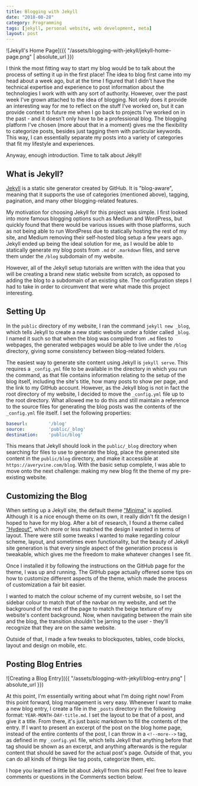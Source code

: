 ```yaml
---
title: Blogging with Jekyll
date: "2018-08-28"
category: Programming
tags: [jekyll, personal website, web development, meta]
layout: post
---
```


![Jekyll's Home Page]({{ "/assets/blogging-with-jekyll/jekyll-home-page.png" | absolute_url }})

I think the most fitting way to start my blog would be to talk about the process of setting it up in the first place! The idea to blog first came into my head about a week ago, but at the time I figured that I didn't have the technical expertise and experience to post information about the technologies I work with with any sort of authority.<!--more--> However, over the past week I've grown attached to the idea of blogging. Not only does it provide an interesting way for me to reflect on the stuff I've worked on, but it can provide context to future me when I go back to projects I've worked on in the past - and it doesn't only have to be a professional blog. The blogging platform I've chosen (more about that in a moment) gives me the flexibility to categorize posts, besides just tagging them with particular keywords. This way, I can essentially separate my posts into a variety of categories that fit my lifestyle and experiences.

Anyway, enough introduction. Time to talk about Jekyll!

## What is Jekyll?

[Jekyll](https://jekyllrb.com) is a static site generator created by GitHub. It is "blog-aware", meaning that it supports the use of categories (mentioned above), tagging, pagination, and many other blogging-related features.

My motivation for choosing Jekyll for this project was simple. I first looked into more famous blogging options such as Medium and WordPress, but quickly found that there would be various issues with those platforms, such as not being able to run WordPress due to statically hosting the rest of my site, and Medium removing their self-hosted blog setup a few years ago. Jekyll ended up being the ideal solution for me, as I would be able to statically generate my blog posts from `.md` or `.markdown` files, and serve them under the `/blog` subdomain of my website.

However, all of the Jekyll setup tutorials are written with the idea that you will be creating a brand new static website from scratch, as opposed to adding the blog to a subdomain of an existing site. The configuration steps I had to take in order to circumvent that were what made this project interesting.

## Setting Up

In the `public` directory of my website, I ran the command `jekyll new _blog`, which tells Jekyll to create a new static website under a folder called `_blog`. I named it such so that when the blog was compiled from `.md` files to webpages, the generated webpages would be able to live under the `/blog` directory, giving some consistency between blog-related folders.

The easiest way to generate site content using Jekyll is `jekyll serve`. This requires a `_config.yml` file to be available in the directory in which you run the command, as that file contains information relating to the setup of the blog itself, including the site's title, how many posts to show per page, and the link to my GitHub account. However, as the Jekyll blog is not in fact the root directory of my website, I decided to move the `_config.yml` file up to the root directory. What allowed me to do this and still maintain a reference to the source files for generating the blog posts was the contents of the `_config.yml` file itself. I set the following properties:

```yml
baseurl:        '/blog'
source:         'public/_blog'
destination:    'public/blog'
```

This means that Jekyll should look in the `public/_blog` directory when searching for files to use to generate the blog, place the generated site content in the `public/blog` directory, and make it accessible at `https://averyvine.com/blog`. With the basic setup complete, I was able to move onto the next challenge: making my new blog fit the theme of my pre-existing website.

## Customizing the Blog

When setting up a Jekyll site, the default theme ["Minima"](https://jekyll.github.io/minima/) is applied. Although it is a nice enough theme on its own, it really didn't fit the design I hoped to have for my blog. After a bit of research, I found a theme called ["Hydeout"](https://fongandrew.github.io/hydeout/), which more or less matched the design I wanted in terms of layout. There were still some tweaks I wanted to make regarding colour scheme, layout, and sometimes even functionality, but the beauty of Jekyll site generation is that every single aspect of the generation process is tweakable, which gives me the freedom to make whatever changes I see fit.

Once I installed it by following the instructions on the GitHub page for the theme, I was up and running. The GitHub page actually offered some tips on how to customize different aspects of the theme, which made the process of customization a fair bit easier.

I wanted to match the colour scheme of my current website, so I set the sidebar colour to match that of the navbar on my website, and set the background of the rest of the page to match the beige texture of my website's content background. Now, when navigating between the main site and the blog, the transition shouldn't be jarring to the user - they'll recognize that they are on the same website.

Outside of that, I made a few tweaks to blockquotes, tables, code blocks, layout and design on mobile, etc.

## Posting Blog Entries

![Creating a Blog Entry]({{ "/assets/blogging-with-jekyll/blog-entry.png" | absolute_url }})

At this point, I'm essentially writing about what I'm doing right now! From this point forward, blog management is very easy. Whenever I want to make a new blog entry, I create a file in the `_posts` directory in the following format: `YEAR-MONTH-DAY-title.md`. I set the layout to be that of a post, and give it a title. From there, it's just basic markdown to fill the contents of the entry. If I want to present an excerpt of the post on the blog home page, instead of the entire contents of the post, I can throw in a `<!--more-->` tag, as defined in my `_config.yml` file, which tells Jekyll that anything before that tag should be shown as an excerpt, and anything afterwards is the regular content that should be saved for the actual post's page. Outside of that, you can do all kinds of things like tag posts, categorize them, etc.

I hope you learned a little bit about Jekyll from this post! Feel free to leave comments or questions in the Comments section below.
